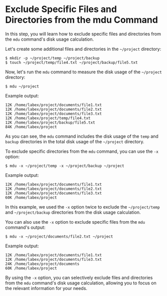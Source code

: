 # Exclude Specific Files and Directories from the mdu Command

In this step, you will learn how to exclude specific files and directories from the `mdu` command's disk usage calculation.

Let's create some additional files and directories in the `~/project` directory:

```
$ mkdir -p ~/project/temp ~/project/backup
$ touch ~/project/temp/file4.txt ~/project/backup/file5.txt
```

Now, let's run the `mdu` command to measure the disk usage of the `~/project` directory:

```
$ mdu ~/project
```

Example output:

```
12K	/home/labex/project/documents/file1.txt
12K	/home/labex/project/documents/file2.txt
12K	/home/labex/project/documents/file3.txt
12K	/home/labex/project/temp/file4.txt
12K	/home/labex/project/backup/file5.txt
84K	/home/labex/project
```

As you can see, the `mdu` command includes the disk usage of the `temp` and `backup` directories in the total disk usage of the `~/project` directory.

To exclude specific directories from the `mdu` command, you can use the `-x` option:

```
$ mdu -x ~/project/temp -x ~/project/backup ~/project
```

Example output:

```
12K	/home/labex/project/documents/file1.txt
12K	/home/labex/project/documents/file2.txt
12K	/home/labex/project/documents/file3.txt
60K	/home/labex/project
```

In this example, we used the `-x` option twice to exclude the `~/project/temp` and `~/project/backup` directories from the disk usage calculation.

You can also use the `-x` option to exclude specific files from the `mdu` command's output:

```
$ mdu -x ~/project/documents/file2.txt ~/project
```

Example output:

```
12K	/home/labex/project/documents/file1.txt
12K	/home/labex/project/documents/file3.txt
24K	/home/labex/project/documents
60K	/home/labex/project
```

By using the `-x` option, you can selectively exclude files and directories from the `mdu` command's disk usage calculation, allowing you to focus on the relevant information for your needs.
